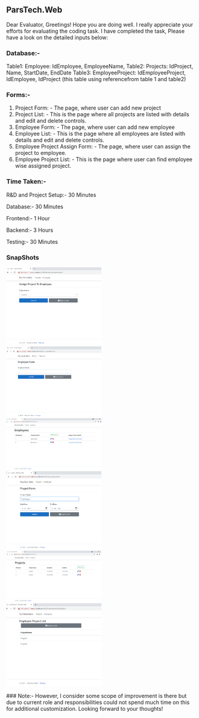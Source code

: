 ## ParsTech.Web
Dear Evaluator, Greetings! Hope you are doing well. I really appreciate your efforts for evaluating the coding task. I have completed the task, Please have a look on the detailed inputs below:

### Database:-
Table1: Employee: IdEmployee, EmployeeName,
Table2: Projects: IdProject, Name, StartDate, EndDate
Table3: EmployeeProject: IdEmployeeProject, IdEmployee, IdProject (this table using referencefrom table 1 and table2)

### Forms:-
1. Project Form: - The page, where user can add new project
2. Project List: - This is the page where all projects are listed with details and edit and delete controls.
3. Employee Form: - The page, where user can add new employee
4. Employee List: - This is the page where all employees are listed with details and edit and delete controls.
5. Employee Project Assign Form: - The page, where user can assign the project to employee.
6. Employee Project List: - This is the page where user can find employee wise assigned project.

### Time Taken:-
R&D and Project Setup:- 30 Minutes 

Database:- 30 Minutes 

Frontend:- 1 Hour 

Backend:- 3 Hours 

Testing:- 30 Minutes

### SnapShots
<p>

<img src="https://github.com/rc156/ParsTech.Web/blob/master/Screenshots/AssignProject.png" alt="Login" width="50%" />

<img src="https://github.com/rc156/ParsTech.Web/blob/master/Screenshots/EmployeeForm.png" alt="Register" width="50%"  />

<img src="https://github.com/rc156/ParsTech.Web/blob/master/Screenshots/EmployeeList.png" alt="Splash" width="50%"  />

<img src="https://github.com/rc156/ParsTech.Web/blob/master/Screenshots/ProjectForm.png" alt="Splash" width="50%"  />

<img src="https://github.com/rc156/ParsTech.Web/blob/master/Screenshots/ProjectList.png" alt="Splash" width="50%"  />

<img src="https://github.com/rc156/ParsTech.Web/blob/master/Screenshots/ViewProject.png" alt="Splash" width="50%"  />

</p>
### Note:- 
However, I consider some scope of improvement is there but due to current role and responsibilities could not spend much time on this for additional customization. Looking forward to your thoughts!

